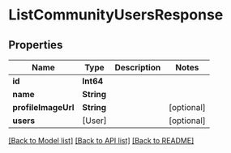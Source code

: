 # ListCommunityUsersResponse

## Properties
Name | Type | Description | Notes
------------ | ------------- | ------------- | -------------
**id** | **Int64** |  | 
**name** | **String** |  | 
**profileImageUrl** | **String** |  | [optional] 
**users** | [User] |  | [optional] 

[[Back to Model list]](../README.md#documentation-for-models) [[Back to API list]](../README.md#documentation-for-api-endpoints) [[Back to README]](../README.md)


